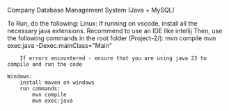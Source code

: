 Company Database Management System (Java + MySQL)

To Run, do the following:
    Linux:
        If running on vscode, install all the necessary java extensions. Recommend to use an IDE like intellij
        Then, use the following commands in the root folder (Project-2/):
            mvn compile
            mvn exec:java -Dexec.mainClass="Main"

        If errors encountered - ensure that you are using java 23 to compile and run the code

    Windows:
        install maven on windows
        run commands:
            mvn compile
            mvn exec:java
        